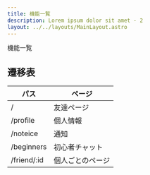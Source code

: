 ```yaml
---
title: 機能一覧
description: Lorem ipsum dolor sit amet - 2
layout: ../../layouts/MainLayout.astro
---
```


機能一覧

## 遷移表

| パス        | ページ           |
| ----------- | ---------------- |
| /           | 友達ページ       |
| /profile    | 個人情報         |
| /noteice    | 通知             |
| /beginners  | 初心者チャット   |
| /friend/:id | 個人ごとのページ |
